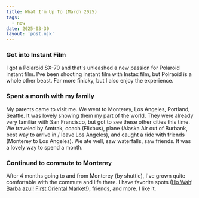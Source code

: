 ```yaml
---
title: What I'm Up To (March 2025)
tags: 
  - now
date: 2025-03-30
layout: 'post.njk'
---
```


### Got into Instant Film

I got a Polaroid SX-70 and that's unleashed a new passion for Polaroid instant film. I've been shooting instant film with Instax film, but Polraoid is a whole other beast. Far more finicky, but I also enjoy the experience. 

### Spent a month with my family 

My parents came to visit me. We went to Monterey, Los Angeles, Portland, Seattle. It was lovely showing them my part of the world. They were already very familiar with San Francisco, but got to see these other cities this time. We traveled by Amtrak, coach (Flixbus), plane (Alaska Air out of Burbank, best way to arrive in / leave Los Angeles), and caught a ride with friends (Monterey to Los Angeles). We ate well, saw waterfalls, saw friends. It was a lovely way to spend a month.

### Continued to commute to Monterey

After 4 months going to and from Monterey (by shuttle), I've grown quite comfortable with the commute and life there. I have favorite spots ([Ho Wah](https://maps.app.goo.gl/3SqK4qe5gYj4RDdi7)! [Barba azul](https://maps.app.goo.gl/JB73g6hg83CvHMNe7)! [First Oriental Market](https://maps.app.goo.gl/E1FztRqfaL8oYtbEA)!), friends, and more. I like it.